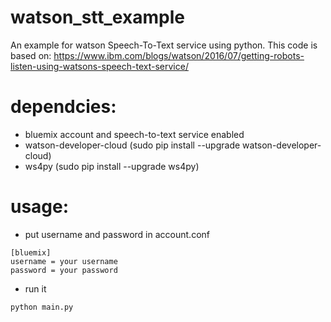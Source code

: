 # watson_stt_example
An example for watson Speech-To-Text service using python.
This code is based on: https://www.ibm.com/blogs/watson/2016/07/getting-robots-listen-using-watsons-speech-text-service/

# dependcies:
* bluemix account and speech-to-text service enabled
* watson-developer-cloud (sudo pip install --upgrade watson-developer-cloud)
* ws4py (sudo pip install --upgrade ws4py)


# usage:
* put username and password in account.conf
```
[bluemix]
username = your username
password = your password
```
* run it 
```
python main.py
```

